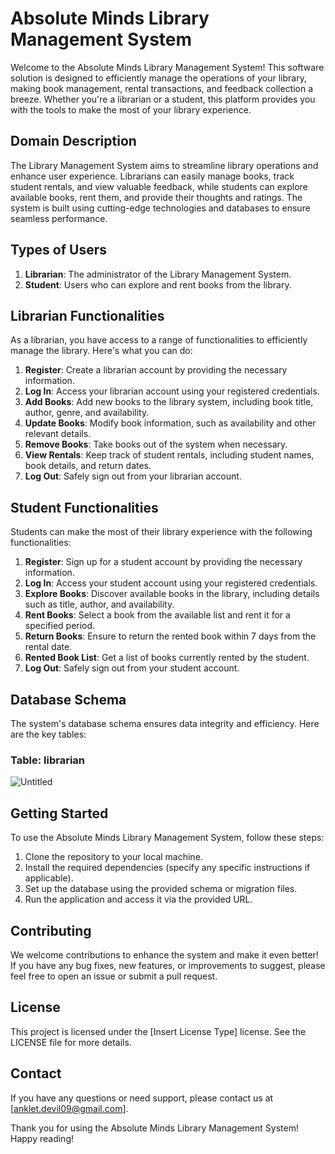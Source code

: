 # Absolute Minds Library Management System

Welcome to the Absolute Minds Library Management System! This software solution is designed to efficiently manage the operations of your library, making book management, rental transactions, and feedback collection a breeze. Whether you're a librarian or a student, this platform provides you with the tools to make the most of your library experience.

## Domain Description

The Library Management System aims to streamline library operations and enhance user experience. Librarians can easily manage books, track student rentals, and view valuable feedback, while students can explore available books, rent them, and provide their thoughts and ratings. The system is built using cutting-edge technologies and databases to ensure seamless performance.

## Types of Users

1. **Librarian**: The administrator of the Library Management System.
2. **Student**: Users who can explore and rent books from the library.

## Librarian Functionalities

As a librarian, you have access to a range of functionalities to efficiently manage the library. Here's what you can do:

1. **Register**: Create a librarian account by providing the necessary information.
2. **Log In**: Access your librarian account using your registered credentials.
3. **Add Books**: Add new books to the library system, including book title, author, genre, and availability.
4. **Update Books**: Modify book information, such as availability and other relevant details.
5. **Remove Books**: Take books out of the system when necessary.
6. **View Rentals**: Keep track of student rentals, including student names, book details, and return dates.
7. **Log Out**: Safely sign out from your librarian account.

## Student Functionalities

Students can make the most of their library experience with the following functionalities:

1. **Register**: Sign up for a student account by providing the necessary information.
2. **Log In**: Access your student account using your registered credentials.
3. **Explore Books**: Discover available books in the library, including details such as title, author, and availability.
4. **Rent Books**: Select a book from the available list and rent it for a specified period.
5. **Return Books**: Ensure to return the rented book within 7 days from the rental date.
6. **Rented Book List**: Get a list of books currently rented by the student.
7. **Log Out**: Safely sign out from your student account.

## Database Schema

The system's database schema ensures data integrity and efficiency. Here are the key tables:

### Table: librarian
![Untitled](https://github.com/Anklet9/selective-spark-9795/assets/75060938/54fe123c-f64e-422d-bb87-38114eb4f6dc)

## Getting Started

To use the Absolute Minds Library Management System, follow these steps:

1. Clone the repository to your local machine.
2. Install the required dependencies (specify any specific instructions if applicable).
3. Set up the database using the provided schema or migration files.
4. Run the application and access it via the provided URL.

## Contributing

We welcome contributions to enhance the system and make it even better! If you have any bug fixes, new features, or improvements to suggest, please feel free to open an issue or submit a pull request.

## License

This project is licensed under the [Insert License Type] license. See the LICENSE file for more details.

## Contact

If you have any questions or need support, please contact us at [anklet.devil09@gmail.com].

Thank you for using the Absolute Minds Library Management System! Happy reading!
